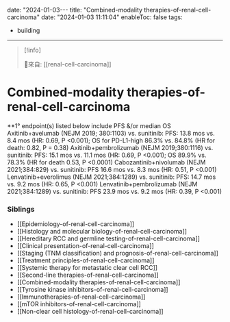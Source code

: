 date: "2024-01-03---
title: "Combined-modality therapies-of-renal-cell-carcinoma"
date: "2024-01-03 11:11:04"
enableToc: false
tags:
  - building
---
> [!info]
>
> 🌱來自: [[renal-cell-carcinoma]]
# Combined-modality therapies-of-renal-cell-carcinoma
\*\*1° endpoint(s) listed below include PFS &/or median OS
Axitinib+avelumab (NEJM 2019; 380:1103) vs. sunitinib: PFS: 13.8 mos vs. 8.4 mos (HR: 0.69, P <0.001); OS for PD-L1-high 86.3% vs. 84.8% (HR for death: 0.82, P = 0.38)
Axitinib+pembrolizumab (NEJM 2019;380:1116) vs. sunitinib: PFS: 15.1 mos vs. 11.1 mos (HR: 0.69, P <0.001); OS 89.9% vs. 78.3% (HR for death 0.53, P <0.0001)
Cabozantinib+nivolumab (NEJM 2021;384:829) vs. sunitinib: PFS 16.6 mos vs. 8.3 mos (HR: 0.51, P <0.001)
Lenvatinib+everolimus (NEJM 2021;384:1289) vs. sunitinib: PFS: 14.7 mos vs. 9.2 mos (HR: 0.65, P <0.001)
Lenvatinib+pembrolizumab (NEJM 2021;384:1289) vs. sunitinib: PFS 23.9 mos vs. 9.2 mos (HR: 0.39, P <0.001)
### Siblings
- [[Epidemiology-of-renal-cell-carcinoma]]
- [[Histology and molecular biology-of-renal-cell-carcinoma]]
- [[Hereditary RCC and germline testing-of-renal-cell-carcinoma]]
- [[Clinical presentation-of-renal-cell-carcinoma]]
- [[Staging (TNM classification) and prognosis-of-renal-cell-carcinoma]]
- [[Treatment principles-of-renal-cell-carcinoma]]
- [[Systemic therapy for metastatic clear cell RCC]]
- [[Second-line therapies-of-renal-cell-carcinoma]]
- [[Combined-modality therapies-of-renal-cell-carcinoma]]
- [[Tyrosine kinase inhibitors-of-renal-cell-carcinoma]]
- [[Immunotherapies-of-renal-cell-carcinoma]]
- [[mTOR inhibitors-of-renal-cell-carcinoma]]
- [[Non-clear cell histology-of-renal-cell-carcinoma]]
